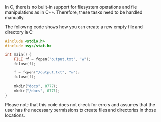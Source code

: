 In C, there is no built-in support for filesystem operations and file manipulations as in C++. Therefore, these tasks need to be handled manually.

The following code shows how you can create a new empty file and directory in C:

```c
#include <stdio.h>
#include <sys/stat.h>

int main() {
    FILE *f = fopen("output.txt", "w");
    fclose(f);

    f = fopen("/output.txt", "w");
    fclose(f);
    
    mkdir("docs", 0777);
    mkdir("/docs", 0777);
}
```

Please note that this code does not check for errors and assumes that the user has the necessary permissions to create files and directories in those locations.
